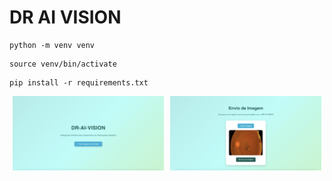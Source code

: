# DR AI VISION
```
python -m venv venv
``` 

```
source venv/bin/activate
```

```
pip install -r requirements.txt
```

<div style="display: flex; justify-content: space-around;">
  <img src="docs/0.png" alt="Home page" width="48%">
  <img src="docs/2.png" alt="Upload image" width="48%">
</div>